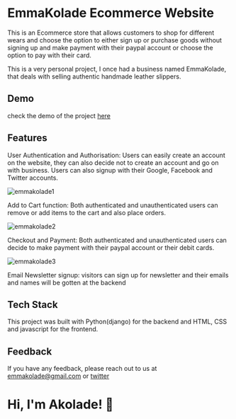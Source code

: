 
# EmmaKolade Ecommerce Website

This is an Ecommerce store that allows customers to shop for different wears 
and choose the option to either sign up or purchase goods without signing up and make payment with their 
paypal account or choose the option to pay with their card.

This is a very personal project, I once had a business named EmmaKolade, that deals with 
selling authentic handmade leather slippers.


## Demo

check the demo of the project [here](https://vimeo.com/765693591)
## Features

User Authentication and Authorisation: Users can easily create an account on the website, they can also decide not to create an account and go on with business.
Users can also signup with their  Google, Facebook and Twitter accounts.

![emmakolade1](https://user-images.githubusercontent.com/43618115/199009646-8e4e217c-1167-4582-a564-47a493218f96.gif)


Add to Cart function: Both authenticated and unauthenticated users can remove or add items to the cart and also place orders.

![emmakolade2](https://user-images.githubusercontent.com/43618115/199012029-490e480f-517b-4fa7-a11b-8572bce1bcef.gif)

Checkout and Payment: Both authenticated and unauthenticated users can decide to make payment with their paypal account or their debit cards.

![emmakolade3](https://user-images.githubusercontent.com/43618115/199013121-f6625168-33da-45f7-8f18-386add7a7b86.gif)


Email Newsletter signup: visitors can sign up for newsletter and their emails and names will be gotten at the backend

## Tech Stack

This project was built with Python(django) for the backend and HTML, CSS and javascript for the frontend.

## Feedback

If you have any feedback, please reach out to us at emmakolade@gmail.com or [twitter](http://twitter.com/akoladesoft)


# Hi, I'm Akolade! 👋

